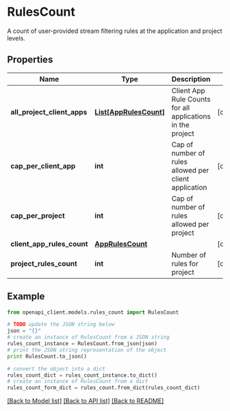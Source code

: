 # RulesCount

A count of user-provided stream filtering rules at the application and project levels.

## Properties
Name | Type | Description | Notes
------------ | ------------- | ------------- | -------------
**all_project_client_apps** | [**List[AppRulesCount]**](AppRulesCount.md) | Client App Rule Counts for all applications in the project | [optional] 
**cap_per_client_app** | **int** | Cap of number of rules allowed per client application | [optional] 
**cap_per_project** | **int** | Cap of number of rules allowed per project | [optional] 
**client_app_rules_count** | [**AppRulesCount**](AppRulesCount.md) |  | [optional] 
**project_rules_count** | **int** | Number of rules for project | [optional] 

## Example

```python
from openapi_client.models.rules_count import RulesCount

# TODO update the JSON string below
json = "{}"
# create an instance of RulesCount from a JSON string
rules_count_instance = RulesCount.from_json(json)
# print the JSON string representation of the object
print RulesCount.to_json()

# convert the object into a dict
rules_count_dict = rules_count_instance.to_dict()
# create an instance of RulesCount from a dict
rules_count_form_dict = rules_count.from_dict(rules_count_dict)
```
[[Back to Model list]](../README.md#documentation-for-models) [[Back to API list]](../README.md#documentation-for-api-endpoints) [[Back to README]](../README.md)


